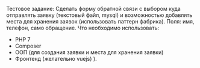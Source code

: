 Тестовое задание:
Cделать форму обратной связи с выбором куда отправлять заявку (текстовый файл, mysql) и возможностью добавлять места для хранения заявок (использовать паттерн фабрика).
Поля: имя, телефон, само обращение.
Что необходимо использовать:
- PHP 7
- Composer
- ООП (для создания заявки и места для хранения заявки)
- Фронтенд (желательно vuejs)
).

